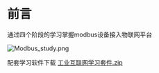 
# 前言
  
  通过四个阶段的学习掌握modbus设备接入物联网平台
  
![Modbus_study.png](http://dgiot-1253666439.cos.ap-shanghai-fsi.myqcloud.com/blog/modbus/Modbus_study.png)

配套学习软件下载 [工业互联网学习套件.zip](http://dgiot-1253666439.cos.ap-shanghai-fsi.myqcloud.com/blog/modbus/%E5%B7%A5%E4%B8%9A%E4%BA%92%E8%81%94%E7%BD%91%E5%AD%A6%E4%B9%A0%E5%A5%97%E4%BB%B6.zip)
